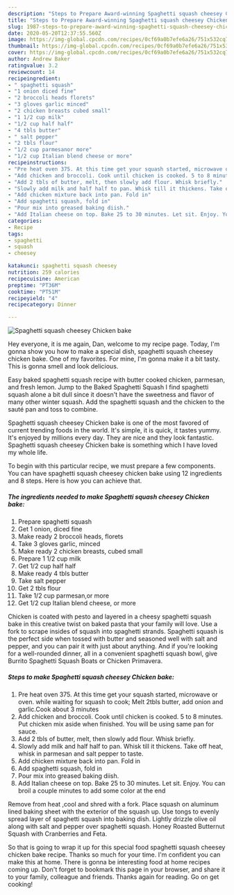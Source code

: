 ```yaml
---
description: "Steps to Prepare Award-winning Spaghetti squash cheesey Chicken bake"
title: "Steps to Prepare Award-winning Spaghetti squash cheesey Chicken bake"
slug: 1987-steps-to-prepare-award-winning-spaghetti-squash-cheesey-chicken-bake
date: 2020-05-20T12:37:55.560Z
image: https://img-global.cpcdn.com/recipes/0cf69a0b7efe6a26/751x532cq70/spaghetti-squash-cheesey-chicken-bake-recipe-main-photo.jpg
thumbnail: https://img-global.cpcdn.com/recipes/0cf69a0b7efe6a26/751x532cq70/spaghetti-squash-cheesey-chicken-bake-recipe-main-photo.jpg
cover: https://img-global.cpcdn.com/recipes/0cf69a0b7efe6a26/751x532cq70/spaghetti-squash-cheesey-chicken-bake-recipe-main-photo.jpg
author: Andrew Baker
ratingvalue: 3.2
reviewcount: 14
recipeingredient:
- " spaghetti squash"
- "1 onion diced fine"
- "2 broccoli heads florets"
- "3 gloves garlic minced"
- "2 chicken breasts cubed small"
- "1 1/2 cup milk"
- "1/2 cup half half"
- "4 tbls butter"
- " salt pepper"
- "2 tbls flour"
- "1/2 cup parmesanor more"
- "1/2 cup Italian blend cheese or more"
recipeinstructions:
- "Pre heat oven 375. At this time get your squash started, microwave or oven. while waiting for squash to cook; Melt 2tbls butter, add onion and garlic.Cook about 3 minutes"
- "Add chicken and broccoli. Cook until chicken is cooked. 5 to 8 minutes. Put chicken mix aside when finished. You will be using same pan for sauce."
- "Add 2 tbls of butter, melt, then slowly add flour. Whisk briefly."
- "Slowly add milk and half half to pan. Whisk till it thickens. Take off heat, whisk in parmesan and salt pepper to taste."
- "Add chicken mixture back into pan. Fold in"
- "Add spaghetti squash, fold in"
- "Pour mix into greased baking diish."
- "Add Italian cheese on top. Bake 25 to 30 minutes. Let sit. Enjoy. You can broil a couple minutes to add some color at the end"
categories:
- Recipe
tags:
- spaghetti
- squash
- cheesey

katakunci: spaghetti squash cheesey 
nutrition: 259 calories
recipecuisine: American
preptime: "PT36M"
cooktime: "PT51M"
recipeyield: "4"
recipecategory: Dinner

---
```



![Spaghetti squash cheesey Chicken bake](https://img-global.cpcdn.com/recipes/0cf69a0b7efe6a26/751x532cq70/spaghetti-squash-cheesey-chicken-bake-recipe-main-photo.jpg)

Hey everyone, it is me again, Dan, welcome to my recipe page. Today, I'm gonna show you how to make a special dish, spaghetti squash cheesey chicken bake. One of my favorites. For mine, I'm gonna make it a bit tasty. This is gonna smell and look delicious.

Easy baked spaghetti squash recipe with butter cooked chicken, parmesan, and fresh lemon. Jump to the Baked Spaghetti Squash I find spaghetti squash alone a bit dull since it doesn&#39;t have the sweetness and flavor of many other winter squash. Add the spaghetti squash and the chicken to the sauté pan and toss to combine.

Spaghetti squash cheesey Chicken bake is one of the most favored of current trending foods in the world. It's simple, it is quick, it tastes yummy. It's enjoyed by millions every day. They are nice and they look fantastic. Spaghetti squash cheesey Chicken bake is something which I have loved my whole life.


To begin with this particular recipe, we must prepare a few components. You can have spaghetti squash cheesey chicken bake using 12 ingredients and 8 steps. Here is how you can achieve that.

<!--inarticleads1-->

##### The ingredients needed to make Spaghetti squash cheesey Chicken bake:

1. Prepare  spaghetti squash
1. Get 1 onion, diced fine
1. Make ready 2 broccoli heads, florets
1. Take 3 gloves garlic, minced
1. Make ready 2 chicken breasts, cubed small
1. Prepare 1 1/2 cup milk
1. Get 1/2 cup half half
1. Make ready 4 tbls butter
1. Take  salt pepper
1. Get 2 tbls flour
1. Take 1/2 cup parmesan,or more
1. Get 1/2 cup Italian blend cheese, or more


Chicken is coated with pesto and layered in a cheesy spaghetti squash bake in this creative twist on baked pasta that your family will love. Use a fork to scrape insides of squash into spaghetti strands. Spaghetti squash is the perfect side when tossed with butter and seasoned well with salt and pepper, and you can pair it with just about anything. And if you&#39;re looking for a well-rounded dinner, all in a convenient spaghetti squash bowl, give Burrito Spaghetti Squash Boats or Chicken Primavera. 

<!--inarticleads2-->

##### Steps to make Spaghetti squash cheesey Chicken bake:

1. Pre heat oven 375. At this time get your squash started, microwave or oven. while waiting for squash to cook; Melt 2tbls butter, add onion and garlic.Cook about 3 minutes
1. Add chicken and broccoli. Cook until chicken is cooked. 5 to 8 minutes. Put chicken mix aside when finished. You will be using same pan for sauce.
1. Add 2 tbls of butter, melt, then slowly add flour. Whisk briefly.
1. Slowly add milk and half half to pan. Whisk till it thickens. Take off heat, whisk in parmesan and salt pepper to taste.
1. Add chicken mixture back into pan. Fold in
1. Add spaghetti squash, fold in
1. Pour mix into greased baking diish.
1. Add Italian cheese on top. Bake 25 to 30 minutes. Let sit. Enjoy. You can broil a couple minutes to add some color at the end


Remove from heat ,cool and shred with a fork. Place squash on aluminum lined baking sheet with the exterior of the squash up. Use tongs to evenly spread layer of spaghetti squash into baking dish. Lightly drizzle olive oil along with salt and pepper over spaghetti squash. Honey Roasted Butternut Squash with Cranberries and Feta. 

So that is going to wrap it up for this special food spaghetti squash cheesey chicken bake recipe. Thanks so much for your time. I'm confident you can make this at home. There is gonna be interesting food at home recipes coming up. Don't forget to bookmark this page in your browser, and share it to your family, colleague and friends. Thanks again for reading. Go on get cooking!
